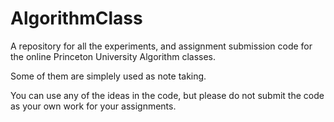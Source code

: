 # AlgorithmClass

A repository for all the experiments, and assignment submission code for the online Princeton University Algorithm classes.

Some of them are simplely used as note taking.

You can use any of the ideas in the code, but please do not submit the code as your own work for your assignments.
